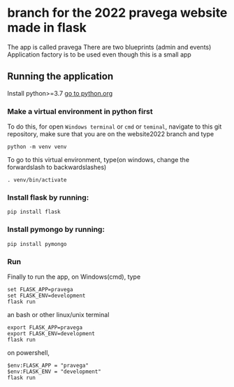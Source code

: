 # branch for the 2022 pravega website made in flask

The app is called pravega
There are two blueprints (admin and events)
Application factory is to be used even though this is a small app

## Running the application

Install python>=3.7 [go to python.org](https://python.org)

### Make a virtual environment in python first

To do this, for open `Windows terminal` or `cmd` or `teminal`,
navigate to this git repository,
make sure that you are on the website2022 branch and type
```
python -m venv venv
```
To go to this virtual environment, type(on windows, change the forwardslash to backwardslashes)
```
. venv/bin/activate
```
### Install flask by running:
```
pip install flask
```
### Install pymongo by running:
```
pip install pymongo
```
### Run
Finally to run the app,
on Windows(cmd), type

```
set FLASK_APP=pravega
set FLASK_ENV=development
flask run
```
an bash or other linux/unix terminal
```
export FLASK_APP=pravega
export FLASK_ENV=development
flask run
```
on powershell,
```
$env:FLASK_APP = "pravega"
$env:FLASK_ENV = "development"
flask run
```
